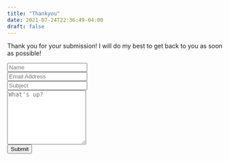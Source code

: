 ```yaml
---
title: "Thankyou"
date: 2021-07-24T22:36:49-04:00
draft: false
---
```

Thank you for your submission! I will do my best to get back to you as soon as possible! 


<html>
<body>
<form name="contact" class="contact-form width-normal" action="/thank-you/" method="POST" data-netlify="true">
    <input type="hidden" name="form-name" value="contact" />
    <!-- Text input-->
    <div class="form-group">
        <label class="col-md-4 control-label" for="Name"></label>
        <div class="col-md-4">
            <input id="contact-form-name" name="Name" type="text" placeholder="Name" class="form-control input-md" required="" autocomplete="off">
        </div>
    </div>
    <!-- Text input-->
    <div class="form-group">
        <label class="col-md-4 control-label" for="Email"></label>
        <div class="col-md-4">
            <input id="contact-form-email" name="Email" type="email" placeholder="Email Address" class="form-control input-md" required="" autocomplete="off">
        </div>
    </div>
    <!-- Text input-->
    <div class="form-group">
        <label class="col-md-4 control-label" for="Subject"></label>
        <div class="col-md-4">
            <input id="contact-form-subject" name="Subject" type="text" placeholder="Subject" class="form-control input-md" required="" autocomplete="off">
        </div>
    </div>
    <!-- Textarea -->
    <div class="form-group">
        <label class="col-md-4 control-label" for=""></label>
        <textarea class="form-control" id="contact-form-message" name="Message" placeholder="What's up?" rows="8"></textarea>
    </div>
    <!-- Button -->
    <div class="form-group">
        <button type="submit" value="Submit" id="Form-submit">Submit</button>
    </div>
</form>
</body>
</html>